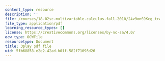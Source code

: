 ```yaml
---
content_type: resource
description: ''
file: /courses/18-02sc-multivariable-calculus-fall-2010/24v9onS9Kcg_transcript.pdf
file_type: application/pdf
learning_resource_types: []
license: https://creativecommons.org/licenses/by-nc-sa/4.0/
ocw_type: OCWFile
resourcetype: Document
title: 3play pdf file
uid: 5fb68858-e2e2-42ad-b01f-582f71093d26
---
```

